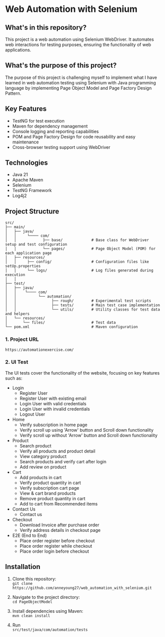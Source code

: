 # Web Automation with Selenium

## What's in this repository?
This project is a web automation using Selenium WebDriver. It automates web interactions for testing purposes, ensuring the functionality of web applications.

## What's the purpose of this project?
The purpose of this project is challenging myself to implement what I have learned in web automation testing using Selenium with Java programming language
by implementing Page Object Model and Page Factory Design Pattern.

## Key Features
- TestNG for test execution
- Maven for dependency management
- Console logging and reporting capabilities
- POM and Page Factory Design for code reusability and easy maintenance
- Cross-browser testing support using WebDriver

## Technologies
- Java 21
- Apache Maven
- Selenium
- TestNG Framework
- Log4j2

## Project Structure
```
src/
├── main/
│   ├── java/
│   │     └──── com/
│   │            ├── base/             # Base class for WebDriver setup and test configuration
│   │            └── pages/            # Page Object Model (POM) for each application page
│   ├── resources/
│   │     ├── config/                  # Configuration files like setUp.properties
│   │     └── logs/                    # Log files generated during execution
│   │       
├── test/
│   ├── java/
│   │    └──── com/                    
│   │          └── automation/         
│   │                ├── rough/        # Experimental test scripts
│   │                ├── tests/        # Main test case implementation
│   │                └── utils/        # Utility classes for test data and helpers
│   └── resources/
│       └── files/                     # Test data
└── pom.xml                            # Maven configuration
```

### 1. Project URL
```https://automationexercise.com/```

### 2. UI Test
The UI tests cover the functionality of the website, focusing on key features such as:
- Login
    - Register User
    - Register User with existing email
    - Login User with valid credentials
    - Login User with invalid credentials
    - Logout User
- Home
    - Verify subscription in home page
    - Verify scroll up using 'Arrow' button and Scroll down functionality
    - Verify scroll up without 'Arrow' button and Scroll down functionality
- Product
    - Search product
    - Verify all products and product detail
    - View category product
    - Search products and verify cart after login
    - Add review on product
- Cart
    - Add products in cart
    - Verify product quantity in cart
    - Verify subscription cart page
    - View & cart brand products
    - Remove product quantity in cart
    - Add to cart from Recommended items
- Contact Us
    - Contact us
- Checkout
    - Download Invoice after purchase order
    - Verify address details in checkout page
- E2E (End to End)
    - Place order register before checkout
    - Place order register while checkout
    - Place order login before checkout

## Installation
1. Clone this repository:<br />
   `git clone https://github.com/anneyoung27/web_automation_with_selenium.git`

2. Navigate to the project directory:<br />
   `cd PageObjectModel`

3. Install dependencies using Maven:<br />
   `mvn clean install`

4. Run<br />
   `src/test/java/com/automation/tests`